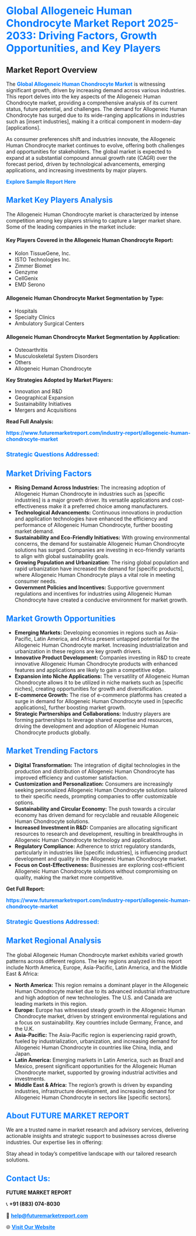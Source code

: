 <h1 style="color: #007BFF;">Global Allogeneic Human Chondrocyte Market Report 2025-2033: Driving Factors, Growth Opportunities, and Key Players</h1>

<section id="overview">
<h2>Market Report Overview</h2>
<p>The <a href="https://www.futuremarketreport.com/industry-report/allogeneic-human-chondrocyte-market" style="color: #007BFF; text-decoration: none;"><strong>Global Allogeneic Human Chondrocyte Market</strong></a> is witnessing significant growth, driven by increasing demand across various industries. This report delves into the key aspects of the Allogeneic Human Chondrocyte market, providing a comprehensive analysis of its current status, future potential, and challenges. The demand for Allogeneic Human Chondrocyte has surged due to its wide-ranging applications in industries such as [insert industries], making it a critical component in modern-day [applications].</p>
<p>As consumer preferences shift and industries innovate, the Allogeneic Human Chondrocyte market continues to evolve, offering both challenges and opportunities for stakeholders. The global market is expected to expand at a substantial compound annual growth rate (CAGR) over the forecast period, driven by technological advancements, emerging applications, and increasing investments by major players.</p>
</section>

<section id="overview">
<p><a href="https://www.futuremarketreport.com/request-sample/reportId=126996" style="color: #007BFF; text-decoration: none;"><strong>Explore Sample Report Here</strong></a></p>
</section>

<section id="key-players">
<h2 style="color: #007BFF;">Market Key Players Analysis</h2>
<p>The Allogeneic Human Chondrocyte market is characterized by intense competition among key players striving to capture a larger market share. Some of the leading companies in the market include:</p>
<h4>Key Players Covered in the Allogeneic Human Chondrocyte Report:</h4>
<ul><li>Kolon TissueGene, Inc.</li><li>ISTO Technologies Inc.</li><li>Zimmer Biomet</li><li>Genzyme</li><li>CellGenix</li><li>EMD Serono</li></ul>
<h4>Allogeneic Human Chondrocyte Market Segmentation by Type:</h4>
<ul><li>Hospitals</li><li>Specialty Clinics</li><li>Ambulatory Surgical Centers</li></ul>

<h4>Allogeneic Human Chondrocyte Market Segmentation by Application:</h4>
<ul><li>Osteoarthritis</li><li>Musculoskeletal System Disorders</li><li>Others</li><li>Allogeneic Human Chondrocyte</li></ul>
<p><strong>Key Strategies Adopted by Market Players:</strong></p>
<ul>
<li>Innovation and R&D</li>
<li>Geographical Expansion</li>
<li>Sustainability Initiatives</li>
<li>Mergers and Acquisitions</li>
</ul>
</section>

<section>
<p><strong>Read Full Analysis: </strong></p><a href="https://www.futuremarketreport.com/industry-report/allogeneic-human-chondrocyte-market" style="color: #007BFF; text-decoration: none;"><strong>https://www.futuremarketreport.com/industry-report/allogeneic-human-chondrocyte-market</strong></a>
<h3 style="color: #007BFF;">Strategic Questions Addressed:</h3>
</section>

<section id="driving-factors">
<h2 style="color: #007BFF;">Market Driving Factors</h2>
<ul>
<li><strong>Rising Demand Across Industries:</strong> The increasing adoption of Allogeneic Human Chondrocyte in industries such as [specific industries] is a major growth driver. Its versatile applications and cost-effectiveness make it a preferred choice among manufacturers.</li>
<li><strong>Technological Advancements:</strong> Continuous innovations in production and application technologies have enhanced the efficiency and performance of Allogeneic Human Chondrocyte, further boosting market demand.</li>
<li><strong>Sustainability and Eco-Friendly Initiatives:</strong> With growing environmental concerns, the demand for sustainable Allogeneic Human Chondrocyte solutions has surged. Companies are investing in eco-friendly variants to align with global sustainability goals.</li>
<li><strong>Growing Population and Urbanization:</strong> The rising global population and rapid urbanization have increased the demand for [specific products], where Allogeneic Human Chondrocyte plays a vital role in meeting consumer needs.</li>
<li><strong>Government Policies and Incentives:</strong> Supportive government regulations and incentives for industries using Allogeneic Human Chondrocyte have created a conducive environment for market growth.</li>
</ul>
</section>

<section id="growth-opportunities">
<h2 style="color: #007BFF;">Market Growth Opportunities</h2>
<ul>
<li><strong>Emerging Markets:</strong> Developing economies in regions such as Asia-Pacific, Latin America, and Africa present untapped potential for the Allogeneic Human Chondrocyte market. Increasing industrialization and urbanization in these regions are key growth drivers.</li>
<li><strong>Innovative Product Development:</strong> Companies investing in R&D to create innovative Allogeneic Human Chondrocyte products with enhanced features and applications are likely to gain a competitive edge.</li>
<li><strong>Expansion into Niche Applications:</strong> The versatility of Allogeneic Human Chondrocyte allows it to be utilized in niche markets such as [specific niches], creating opportunities for growth and diversification.</li>
<li><strong>E-commerce Growth:</strong> The rise of e-commerce platforms has created a surge in demand for Allogeneic Human Chondrocyte used in [specific applications], further boosting market growth.</li>
<li><strong>Strategic Partnerships and Collaborations:</strong> Industry players are forming partnerships to leverage shared expertise and resources, driving the development and adoption of Allogeneic Human Chondrocyte products globally.</li>
</ul>
</section>

<section id="trending-factors">
<h2 style="color: #007BFF;">Market Trending Factors</h2>
<ul>
<li><strong>Digital Transformation:</strong> The integration of digital technologies in the production and distribution of Allogeneic Human Chondrocyte has improved efficiency and customer satisfaction.</li>
<li><strong>Customization and Personalization:</strong> Consumers are increasingly seeking personalized Allogeneic Human Chondrocyte solutions tailored to their specific needs, prompting companies to offer customizable options.</li>
<li><strong>Sustainability and Circular Economy:</strong> The push towards a circular economy has driven demand for recyclable and reusable Allogeneic Human Chondrocyte solutions.</li>
<li><strong>Increased Investment in R&D:</strong> Companies are allocating significant resources to research and development, resulting in breakthroughs in Allogeneic Human Chondrocyte technology and applications.</li>
<li><strong>Regulatory Compliance:</strong> Adherence to strict regulatory standards, particularly in industries like [specific industries], is influencing product development and quality in the Allogeneic Human Chondrocyte market.</li>
<li><strong>Focus on Cost-Effectiveness:</strong> Businesses are exploring cost-efficient Allogeneic Human Chondrocyte solutions without compromising on quality, making the market more competitive.</li>
</ul>
</section>

<section>
<p><strong>Get Full Report: </strong></p><a href="https://www.futuremarketreport.com/industry-report/allogeneic-human-chondrocyte-market" style="color: #007BFF; text-decoration: none;"><strong>https://www.futuremarketreport.com/industry-report/allogeneic-human-chondrocyte-market</strong></a>
<h3 style="color: #007BFF;">Strategic Questions Addressed:</h3>
</section>


<section id="regional-analysis">
<h2 style="color: #007BFF;">Market Regional Analysis</h2>
<p>The global Allogeneic Human Chondrocyte market exhibits varied growth patterns across different regions. The key regions analyzed in this report include North America, Europe, Asia-Pacific, Latin America, and the Middle East & Africa:</p>
<ul>
<li><strong>North America:</strong> This region remains a dominant player in the Allogeneic Human Chondrocyte market due to its advanced industrial infrastructure and high adoption of new technologies. The U.S. and Canada are leading markets in this region.</li>
<li><strong>Europe:</strong> Europe has witnessed steady growth in the Allogeneic Human Chondrocyte market, driven by stringent environmental regulations and a focus on sustainability. Key countries include Germany, France, and the U.K.</li>
<li><strong>Asia-Pacific:</strong> The Asia-Pacific region is experiencing rapid growth, fueled by industrialization, urbanization, and increasing demand for Allogeneic Human Chondrocyte in countries like China, India, and Japan.</li>
<li><strong>Latin America:</strong> Emerging markets in Latin America, such as Brazil and Mexico, present significant opportunities for the Allogeneic Human Chondrocyte market, supported by growing industrial activities and investments.</li>
<li><strong>Middle East & Africa:</strong> The region’s growth is driven by expanding industries, infrastructure development, and increasing demand for Allogeneic Human Chondrocyte in sectors like [specific sectors].</li>
</ul>
</section>

<footer>
<h2 style="color: #007BFF;">About FUTURE MARKET REPORT</h2>
<p>We are a trusted name in market research and advisory services, delivering actionable insights and strategic support to businesses across diverse industries. Our expertise lies in offering:</p>

<p>Stay ahead in today’s competitive landscape with our tailored research solutions.</p>

<h2 style="color: #007BFF;">Contact Us:</h2>
<p><strong>FUTURE MARKET REPORT</strong></p>
<p>📞 <strong>+91 (883) 074-8030</strong></p>
<p>📧 <strong><a href="mailto:help@futuremarketreport.com" style="color: #007BFF;">help@futuremarketreport.com</a></strong></p>
<p>🌐 <strong><a href="https://www.futuremarketreport.com/" style="color: #007BFF;">Visit Our Website</a></strong></p>
</footer>